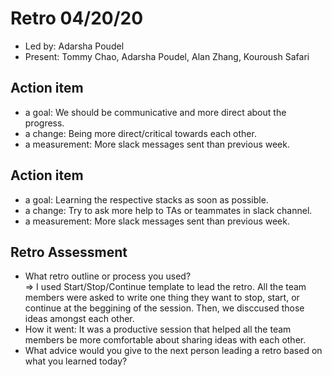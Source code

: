 # Retro 04/20/20

* Led by: Adarsha Poudel
* Present: Tommy Chao, Adarsha Poudel, Alan Zhang, Kouroush Safari

## Action item

* a goal: We should be communicative and more direct about the progress.
* a change: Being more direct/critical towards each other. 
* a measurement: More slack messages sent than previous week. 

## Action item

* a goal: Learning the respective stacks as soon as possible. 
* a change: Try to ask more help to TAs or teammates  in slack channel. 
* a measurement: More slack messages sent than previous week. 

## Retro Assessment

* What retro outline or process you used?  
 => I used Start/Stop/Continue template to lead the retro. All the team members were asked to write one thing they want to stop, start, or continue at the beggining of the session. Then, we disccused those ideas amongst each other. 
* How it went: It was a productive session that helped all the team members be more comfortable about sharing ideas with each other. 
* What advice would you give to the next person leading a retro
  based on what you learned today?
